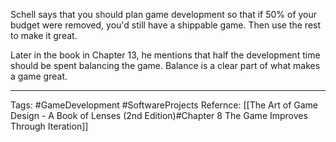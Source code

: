 Schell says that you should plan game development so that if 50% of your budget were removed, you'd still have a shippable game. Then use the rest to make it great.

Later in the book in Chapter 13, he mentions that half the development time should be spent balancing the game. Balance is a clear part of what makes a game great.

---

Tags: #GameDevelopment #SoftwareProjects
Refernce: [[The Art of Game Design - A Book of Lenses (2nd Edition)#Chapter 8 The Game Improves Through Iteration]]